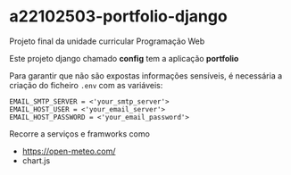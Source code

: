 # a22102503-portfolio-django
Projeto final da unidade curricular Programação Web

Este projeto django chamado **config** tem a aplicação **portfolio**

Para garantir que não são expostas informações sensíveis, é necessária a criação do ficheiro `.env` com as variáveis:

```
EMAIL_SMTP_SERVER = <'your_smtp_server'>
EMAIL_HOST_USER = <'your_email_server'>
EMAIL_HOST_PASSWORD = <'your_email_password'>
```

Recorre a serviços e framworks como
- https://open-meteo.com/
- chart.js